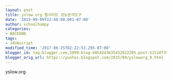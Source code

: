 ```yaml
---
layout: post
title: yslow.org 웹사이트 성능분석도구
date: '2015-09-09T22:40:00.001-07:00'
author: schoolhompy
categories:
- BACKEND
tags:
- JAVAscript
modified_time: '2017-06-25T02:22:53.295-07:00'
blogger_id: tag:blogger.com,1999:blog-4954243635432022205.post-5311073945474359688
blogger_orig_url: https://yunhos.blogspot.com/2015/09/ysloworg_9.html
---
```


yslow.org